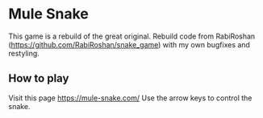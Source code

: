 # Mule Snake

This game is a rebuild of the great original.
Rebuild code from RabiRoshan (https://github.com/RabiRoshan/snake_game) with my own bugfixes and restyling.

## How to play
Visit this page https://mule-snake.com/
Use the arrow keys to control the snake.